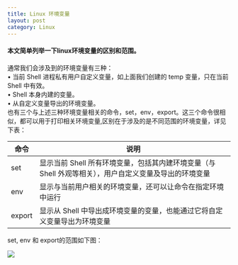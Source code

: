 ```yaml
---
title: Linux 环境变量
layout: post
category: Linux
---
```


#### 本文简单列举一下linux环境变量的区别和范围。

通常我们会涉及到的环境变量有三种：  
• 当前 Shell 进程私有用户自定义变量，如上面我们创建的 temp 变量，只在当前 Shell 中有效。  
• Shell 本身内建的变量。  
• 从自定义变量导出的环境变量。  
也有三个与上述三种环境变量相关的命令，set，env，export。这三个命令很相似，都可以用于打印相关环境变量,区别在于涉及的是不同范围的环境变量，详见下表：  

命令|说明
---|---
set|显示当前 Shell 所有环境变量，包括其内建环境变量（与 Shell 外观等相关），用户自定义变量及导出的环境变量
env|显示与当前用户相关的环境变量，还可以让命令在指定环境中运行
export|显示从 Shell 中导出成环境变量的变量，也能通过它将自定义变量导出为环境变量

set, env 和 export的范围如下图：    

![](http://oon3ys1qt.bkt.clouddn.com/linux-value.png)
